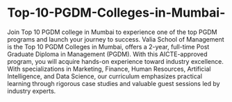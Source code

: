 # Top-10-PGDM-Colleges-in-Mumbai-
 Join Top 10 PGDM college in Mumbai to experience one of the top PGDM programs and launch your journey to success.
Valia School of Management is the Top 10 PGDM Colleges in Mumbai, offers a 2-year, full-time Post Graduate Diploma in Management (PGDM). With this AICTE-approved program, you will acquire hands-on experience toward industry excellence. With specializations in Marketing, Finance, Human Resources, Artificial Intelligence, and Data Science, our curriculum emphasizes practical learning through rigorous case studies and valuable guest sessions led by industry experts.
